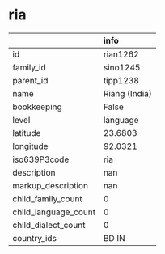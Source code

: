# ria
|                      | info          |
|:---------------------|:--------------|
| id                   | rian1262      |
| family_id            | sino1245      |
| parent_id            | tipp1238      |
| name                 | Riang (India) |
| bookkeeping          | False         |
| level                | language      |
| latitude             | 23.6803       |
| longitude            | 92.0321       |
| iso639P3code         | ria           |
| description          | nan           |
| markup_description   | nan           |
| child_family_count   | 0             |
| child_language_count | 0             |
| child_dialect_count  | 0             |
| country_ids          | BD IN         |